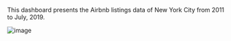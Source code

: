 This dashboard presents the Airbnb listings data of New York City from 2011 to July, 2019. 

![image](https://github.com/user-attachments/assets/1d2de2b0-365b-4899-895b-12a63a8343bc)
